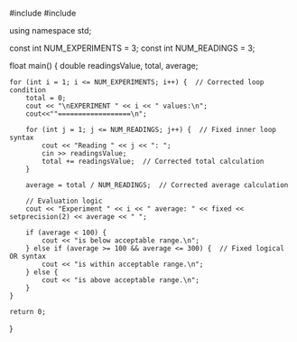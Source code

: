 #include <iostream>
#include <iomanip>

using namespace std;

const int NUM_EXPERIMENTS = 3;
const int NUM_READINGS = 3;

float main() {
    double readingsValue, total, average;

    for (int i = 1; i <= NUM_EXPERIMENTS; i++) {  // Corrected loop condition
        total = 0;
        cout << "\nEXPERIMENT " << i << " values:\n";
        cout<<""==================\n";

        for (int j = 1; j <= NUM_READINGS; j++) {  // Fixed inner loop syntax
            cout << "Reading " << j << ": ";
            cin >> readingsValue;
            total += readingsValue;  // Corrected total calculation
        }

        average = total / NUM_READINGS;  // Corrected average calculation

        // Evaluation logic
        cout << "Experiment " << i << " average: " << fixed << setprecision(2) << average << " ";

        if (average < 100) {
            cout << "is below acceptable range.\n";
        } else if (average >= 100 && average <= 300) {  // Fixed logical OR syntax
            cout << "is within acceptable range.\n";
        } else {
            cout << "is above acceptable range.\n";
        }
    }

    return 0;
}
